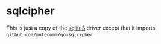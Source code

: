 # sqlcipher

This is just a copy of the [sqlite3](https://github.com/floatdrop/migrate/blob/master/database/sqlite3) driver except that it imports `github.com/mutecomm/go-sqlcipher`.